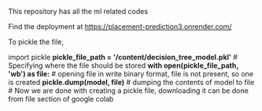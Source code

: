 This repository has all the ml related codes

Find the deployment at  https://placement-prediction3.onrender.com/


To pickle the file,

import pickle
**pickle_file_path = '/content/decision_tree_model.pkl'**                    # Specifying where the file should be stored
**with open(pickle_file_path, 'wb') as file:**                            # opening file in write binary format, file is not present, so one is created
    **pickle.dump(model, file)**                                          # dumping the contents of model to file
                                                                      # Now we are done with creating a pickle file, downloading it can be done from file section of google colab
